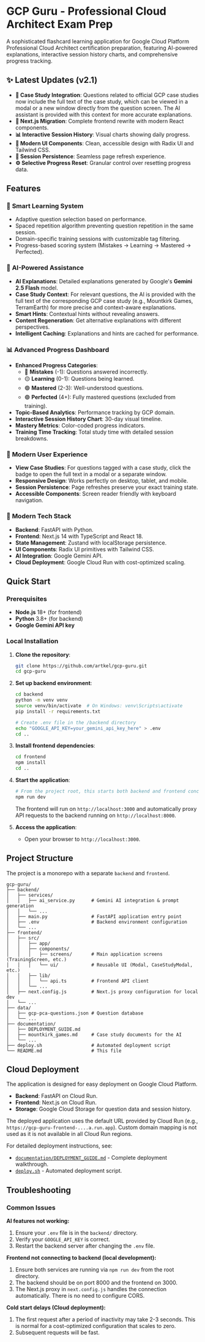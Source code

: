 # GCP Guru - Professional Cloud Architect Exam Prep

A sophisticated flashcard learning application for Google Cloud Platform Professional Cloud Architect certification preparation, featuring AI-powered explanations, interactive session history charts, and comprehensive progress tracking.

## ✨ Latest Updates (v2.1)

- **🧠 Case Study Integration**: Questions related to official GCP case studies now include the full text of the case study, which can be viewed in a modal or a new window directly from the question screen. The AI assistant is provided with this context for more accurate explanations.
- **🎯 Next.js Migration**: Complete frontend rewrite with modern React components.
- **📊 Interactive Session History**: Visual charts showing daily progress.
- **🎨 Modern UI Components**: Clean, accessible design with Radix UI and Tailwind CSS.
- **🔄 Session Persistence**: Seamless page refresh experience.
- **⚙️ Selective Progress Reset**: Granular control over resetting progress data.

## Features

### 🎯 **Smart Learning System**
- Adaptive question selection based on performance.
- Spaced repetition algorithm preventing question repetition in the same session.
- Domain-specific training sessions with customizable tag filtering.
- Progress-based scoring system (Mistakes → Learning → Mastered → Perfected).

### 🧠 **AI-Powered Assistance**
- **AI Explanations**: Detailed explanations generated by Google's **Gemini 2.5 Flash** model.
- **Case Study Context**: For relevant questions, the AI is provided with the full text of the corresponding GCP case study (e.g., Mountkirk Games, TerramEarth) for more precise and context-aware explanations.
- **Smart Hints**: Contextual hints without revealing answers.
- **Content Regeneration**: Get alternative explanations with different perspectives.
- **Intelligent Caching**: Explanations and hints are cached for performance.

### 📊 **Advanced Progress Dashboard**
- **Enhanced Progress Categories**:
  - 🔴 **Mistakes** (-1): Questions answered incorrectly.
  - 🟡 **Learning** (0-1): Questions being learned.
  - 🟢 **Mastered** (2-3): Well-understood questions.
  - 🟣 **Perfected** (4+): Fully mastered questions (excluded from training).
- **Topic-Based Analytics**: Performance tracking by GCP domain.
- **Interactive Session History Chart**: 30-day visual timeline.
- **Mastery Metrics**: Color-coded progress indicators.
- **Training Time Tracking**: Total study time with detailed session breakdowns.

### 🎨 **Modern User Experience**
- **View Case Studies**: For questions tagged with a case study, click the badge to open the full text in a modal or a separate window.
- **Responsive Design**: Works perfectly on desktop, tablet, and mobile.
- **Session Persistence**: Page refreshes preserve your exact training state.
- **Accessible Components**: Screen reader friendly with keyboard navigation.

### 🚀 **Modern Tech Stack**
- **Backend**: FastAPI with Python.
- **Frontend**: Next.js 14 with TypeScript and React 18.
- **State Management**: Zustand with localStorage persistence.
- **UI Components**: Radix UI primitives with Tailwind CSS.
- **AI Integration**: Google Gemini API.
- **Cloud Deployment**: Google Cloud Run with cost-optimized scaling.

## Quick Start

### Prerequisites
- **Node.js** 18+ (for frontend)
- **Python** 3.8+ (for backend)
- **Google Gemini API key**

### Local Installation

1.  **Clone the repository**:
    ```bash
    git clone https://github.com/artkel/gcp-guru.git
    cd gcp-guru
    ```

2.  **Set up backend environment**:
    ```bash
    cd backend
    python -m venv venv
    source venv/bin/activate  # On Windows: venv\Scripts\activate
    pip install -r requirements.txt
    
    # Create .env file in the /backend directory
    echo "GOOGLE_API_KEY=your_gemini_api_key_here" > .env
    cd ..
    ```

3.  **Install frontend dependencies**:
    ```bash
    cd frontend
    npm install
    cd ..
    ```

4.  **Start the application**:
    ```bash
    # From the project root, this starts both backend and frontend concurrently
    npm run dev
    ```
    The frontend will run on `http://localhost:3000` and automatically proxy API requests to the backend running on `http://localhost:8000`.

5.  **Access the application**:
    - Open your browser to `http://localhost:3000`.

## Project Structure

The project is a monorepo with a separate `backend` and `frontend`.

```
gcp-guru/
├── backend/
│   ├── services/
│   │   ├── ai_service.py      # Gemini AI integration & prompt generation
│   │   └── ...
│   ├── main.py                # FastAPI application entry point
│   ├── .env                   # Backend environment configuration
│   └── ...
├── frontend/
│   ├── src/
│   │   ├── app/
│   │   ├── components/
│   │   │   ├── screens/       # Main application screens (TrainingScreen, etc.)
│   │   │   └── ui/            # Reusable UI (Modal, CaseStudyModal, etc.)
│   │   ├── lib/
│   │   │   └── api.ts         # Frontend API client
│   │   └── ...
│   ├── next.config.js         # Next.js proxy configuration for local dev
│   └── ...
├── data/
│   ├── gcp-pca-questions.json # Question database
│   └── ...
├── documentation/
│   ├── DEPLOYMENT_GUIDE.md
│   ├── mountkirk_games.md     # Case study documents for the AI
│   └── ...
├── deploy.sh                  # Automated deployment script
└── README.md                  # This file
```

## Cloud Deployment

The application is designed for easy deployment on Google Cloud Platform.
- **Backend**: FastAPI on Cloud Run.
- **Frontend**: Next.js on Cloud Run.
- **Storage**: Google Cloud Storage for question data and session history.

The deployed application uses the default URL provided by Cloud Run (e.g., `https://gcp-guru-frontend-....a.run.app`). Custom domain mapping is not used as it is not available in all Cloud Run regions.

For detailed deployment instructions, see:
- [`documentation/DEPLOYMENT_GUIDE.md`](documentation/DEPLOYMENT_GUIDE.md) - Complete deployment walkthrough.
- [`deploy.sh`](deploy.sh) - Automated deployment script.

## Troubleshooting

### Common Issues

**AI features not working:**
1.  Ensure your `.env` file is in the `backend/` directory.
2.  Verify your `GOOGLE_API_KEY` is correct.
3.  Restart the backend server after changing the `.env` file.

**Frontend not connecting to backend (local development):**
1.  Ensure both services are running via `npm run dev` from the root directory.
2.  The backend should be on port 8000 and the frontend on 3000.
3.  The Next.js proxy in `next.config.js` handles the connection automatically. There is no need to configure CORS.

**Cold start delays (Cloud deployment):**
1.  The first request after a period of inactivity may take 2-3 seconds. This is normal for a cost-optimized configuration that scales to zero.
2.  Subsequent requests will be fast.
